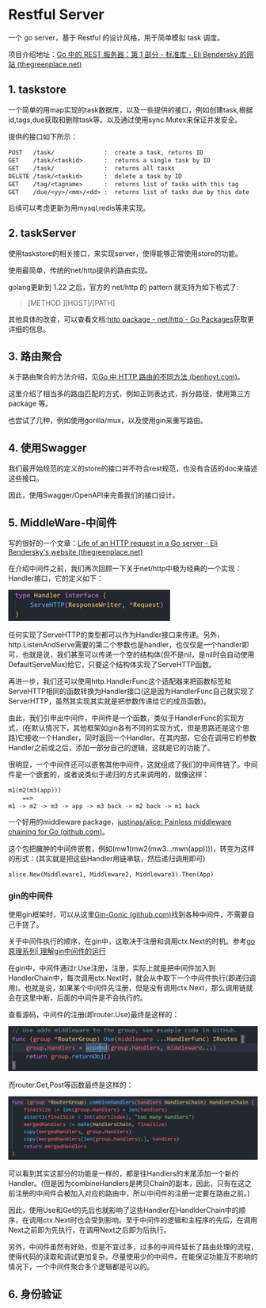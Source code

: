 # Restful Server

一个 go server，基于 Restful 的设计风格，用于简单模拟 task 调度。

项目介绍地址：[Go 中的 REST 服务器：第 1 部分 - 标准库 - Eli Bendersky 的网站 (thegreenplace.net)](https://eli.thegreenplace.net/2021/rest-servers-in-go-part-1-standard-library/)

## 1. taskstore

一个简单的用map实现的task数据库，以及一些提供的接口，例如创建task,根据id,tags,due获取和删除task等。以及通过使用sync.Mutex来保证并发安全。

提供的接口如下所示：

```
POST   /task/              :  create a task, returns ID
GET    /task/<taskid>      :  returns a single task by ID
GET    /task/              :  returns all tasks
DELETE /task/<taskid>      :  delete a task by ID
GET    /tag/<tagname>      :  returns list of tasks with this tag
GET    /due/<yy>/<mm>/<dd> :  returns list of tasks due by this date
```

后续可以考虑更新为用mysql,redis等来实现。

## 2. taskServer

使用taskstore的相关接口，来实现server，使得能够正常使用store的功能。

使用最简单，传统的net/http提供的路由实现。

golang更新到 1.22 之后，官方的 net/http 的 pattern 就支持为如下格式了:

> [METHOD ][HOST]/[PATH]

其他具体的改变，可以查看文档:[http package - net/http - Go Packages](https://pkg.go.dev/net/http@master#ServeMux)获取更详细的信息。

## 3. 路由聚合

关于路由聚合的方法介绍，见[Go 中 HTTP 路由的不同方法 (benhoyt.com)](https://benhoyt.com/writings/go-routing/)。

这里介绍了相当多的路由匹配的方式，例如正则表达式，拆分路径，使用第三方 package 等。

也尝试了几种，例如使用gorilla/mux，以及使用gin来重写路由。

## 4. 使用Swagger

我们最开始规范的定义的store的接口并不符合rest规范，也没有合适的doc来描述这些接口。

因此，使用Swagger/OpenAPI来完善我们的接口设计。

## 5. MiddleWare-中间件

写的很好的一个文章：[Life of an HTTP request in a Go server - Eli Bendersky's website (thegreenplace.net)](https://eli.thegreenplace.net/2021/life-of-an-http-request-in-a-go-server/)

在介绍中间件之前，我们再次回顾一下关于net/http中极为经典的一个实现：Handler接口，它的定义如下：

<img src="./img/image-20240410183811940.png" alt="image-20240410183811940" style="zoom:50%;" />

任何实现了ServeHTTP的类型都可以作为Handler接口来传递。另外，http.ListenAndServe需要的第二个参数也是handler，也仅仅是一个handler即可，也就是说，我们甚至可以传递一个空的结构体(但不是nil，是nil时会自动使用DefaultServeMux)给它，只要这个结构体实现了ServeHTTP函数。

再进一步，我们还可以使用http.HandlerFunc这个适配器来把函数标签和ServeHTTP相同的函数转换为Handler接口(这是因为HandlerFunc自己就实现了ServerHTTP，虽然其实现其实就是把参数传递给它的成员函数)。

由此，我们引申出中间件，中间件是一个函数，类似于HandlerFunc的实现方式，(在默认情况下，其他框架如gin各有不同的实现方式，但是思路还是这个思路)它接收一个Handler，同时返回一个Handler。在其内部，它会在调用它的参数Handler之前或之后，添加一部分自己的逻辑，这就是它的功能了。

很明显，一个中间件还可以嵌套其他中间件，这就组成了我们的中间件链了。中间件是一个嵌套的，或者说类似于递归的方式来调用的，就像这样：

```
m1(m2(m3(app))) 
	==>
m1 -> m2 -> m3 -> app -> m3 back -> m2 back -> m1 back
```

一个好用的middleware package，[justinas/alice: Painless middleware chaining for Go (github.com)](https://github.com/justinas/alice)。

这个包把臃肿的中间件嵌套，例如(mw1(mw2(mw3...mwn(app))))，转变为这样的形式：(其实就是把这些Handler用链串联，然后递归调用即可)

```
alice.New(Middleware1, Middleware2, Middleware3).Then(App)
```

### gin的中间件

使用gin框架时，可以从这里[Gin-Gonic (github.com)](https://github.com/gin-contrib/)找到各种中间件，不需要自己手搓了。

关于中间件执行的顺序，在gin中，这取决于注册和调用ctx.Next的时机。参考[go原理系列| 理解gin中间件的运行](https://juejin.cn/post/6874493914930380808)

在gin中，中间件通过r.Use注册，注册，实际上就是把中间件加入到HandlerChain中，每次调用ctx.Next时，就会从中取下一个中间件执行(即递归调用)。也就是说，如果某个中间件先注册，但是没有调用ctx.Next，那么调用链就会在这里中断，后面的中间件是不会执行的。

查看源码，中间件的注册(即router.Use)最终是这样的：

![image-20240410155121967](./img/image-20240410155121967.png)

而router.Get,Post等函数最终是这样的：

![image-20240410155222968](./img/image-20240410155222968.png)

可以看到其实这部分的功能是一样的，都是往Handlers的末尾添加一个新的Handler。(但是因为combineHandlers是拷贝Chain的副本，因此，只有在这之前注册的中间件会被加入对应的路由中，所以中间件的注册一定要在路由之前。)

因此，使用Use和Get的先后也就影响了这些Handler在HandlderChain中的顺序，在调用ctx.Next时也会受到影响。至于中间件的逻辑和主程序的先后，在调用Next之前即为先执行，在调用Next之后即为后执行。

另外，中间件虽然有好处，但是不宜过多，过多的中间件延长了路由处理的流程，使得代码的读取和调试更加复杂。尽量使用少的中间件。在能保证功能互不影响的情况下，一个中间件聚合多个逻辑都是可以的。

## 6. 身份验证















